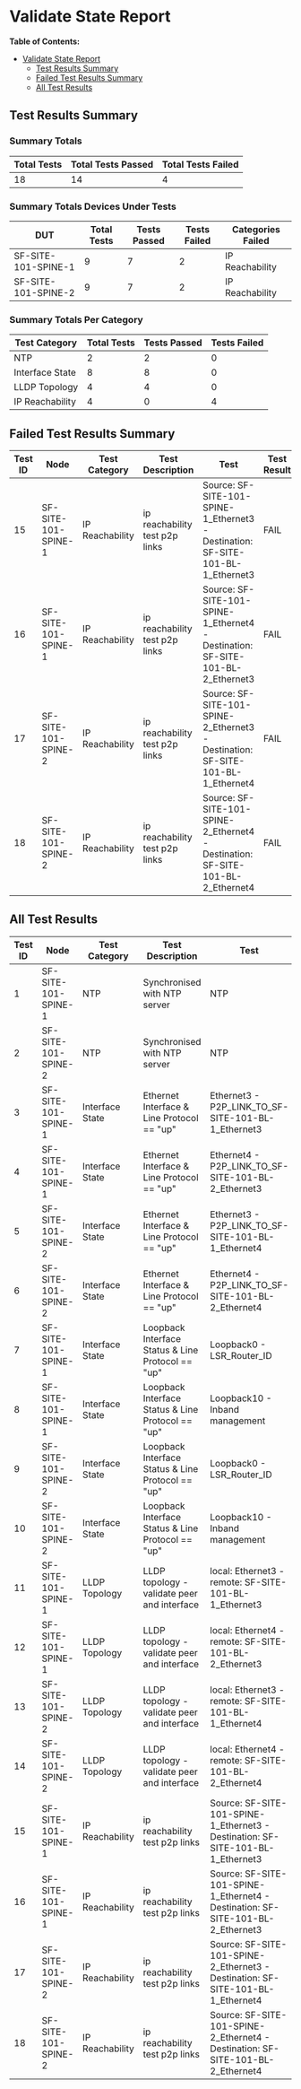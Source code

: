 
# Validate State Report

**Table of Contents:**

- [Validate State Report](validate-state-report)
  - [Test Results Summary](#test-results-summary)
  - [Failed Test Results Summary](#failed-test-results-summary)
  - [All Test Results](#all-test-results)

## Test Results Summary

### Summary Totals

| Total Tests | Total Tests Passed | Total Tests Failed |
| ----------- | ------------------ | ------------------ |
| 18 | 14 | 4 |

### Summary Totals Devices Under Tests

| DUT | Total Tests | Tests Passed | Tests Failed | Categories Failed |
| --- | ----------- | ------------ | ------------ | ----------------- |
| SF-SITE-101-SPINE-1 |  9 | 7 | 2 | IP Reachability |
| SF-SITE-101-SPINE-2 |  9 | 7 | 2 | IP Reachability |

### Summary Totals Per Category

| Test Category | Total Tests | Tests Passed | Tests Failed |
| ------------- | ----------- | ------------ | ------------ |
| NTP |  2 | 2 | 0 |
| Interface State |  8 | 8 | 0 |
| LLDP Topology |  4 | 4 | 0 |
| IP Reachability |  4 | 0 | 4 |

## Failed Test Results Summary

| Test ID | Node | Test Category | Test Description | Test | Test Result | Failure Reason |
| ------- | ---- | ------------- | ---------------- | ---- | ----------- | -------------- |
| 15 | SF-SITE-101-SPINE-1 | IP Reachability | ip reachability test p2p links | Source: SF-SITE-101-SPINE-1_Ethernet3 - Destination: SF-SITE-101-BL-1_Ethernet3 | FAIL | 100% packet loss |
| 16 | SF-SITE-101-SPINE-1 | IP Reachability | ip reachability test p2p links | Source: SF-SITE-101-SPINE-1_Ethernet4 - Destination: SF-SITE-101-BL-2_Ethernet3 | FAIL | 100% packet loss |
| 17 | SF-SITE-101-SPINE-2 | IP Reachability | ip reachability test p2p links | Source: SF-SITE-101-SPINE-2_Ethernet3 - Destination: SF-SITE-101-BL-1_Ethernet4 | FAIL | 100% packet loss |
| 18 | SF-SITE-101-SPINE-2 | IP Reachability | ip reachability test p2p links | Source: SF-SITE-101-SPINE-2_Ethernet4 - Destination: SF-SITE-101-BL-2_Ethernet4 | FAIL | 100% packet loss |

## All Test Results

| Test ID | Node | Test Category | Test Description | Test | Test Result | Failure Reason |
| ------- | ---- | ------------- | ---------------- | ---- | ----------- | -------------- |
| 1 | SF-SITE-101-SPINE-1 | NTP | Synchronised with NTP server | NTP | PASS | - |
| 2 | SF-SITE-101-SPINE-2 | NTP | Synchronised with NTP server | NTP | PASS | - |
| 3 | SF-SITE-101-SPINE-1 | Interface State | Ethernet Interface & Line Protocol == "up" | Ethernet3 - P2P_LINK_TO_SF-SITE-101-BL-1_Ethernet3 | PASS | - |
| 4 | SF-SITE-101-SPINE-1 | Interface State | Ethernet Interface & Line Protocol == "up" | Ethernet4 - P2P_LINK_TO_SF-SITE-101-BL-2_Ethernet3 | PASS | - |
| 5 | SF-SITE-101-SPINE-2 | Interface State | Ethernet Interface & Line Protocol == "up" | Ethernet3 - P2P_LINK_TO_SF-SITE-101-BL-1_Ethernet4 | PASS | - |
| 6 | SF-SITE-101-SPINE-2 | Interface State | Ethernet Interface & Line Protocol == "up" | Ethernet4 - P2P_LINK_TO_SF-SITE-101-BL-2_Ethernet4 | PASS | - |
| 7 | SF-SITE-101-SPINE-1 | Interface State | Loopback Interface Status & Line Protocol == "up" | Loopback0 - LSR_Router_ID | PASS | - |
| 8 | SF-SITE-101-SPINE-1 | Interface State | Loopback Interface Status & Line Protocol == "up" | Loopback10 - Inband management | PASS | - |
| 9 | SF-SITE-101-SPINE-2 | Interface State | Loopback Interface Status & Line Protocol == "up" | Loopback0 - LSR_Router_ID | PASS | - |
| 10 | SF-SITE-101-SPINE-2 | Interface State | Loopback Interface Status & Line Protocol == "up" | Loopback10 - Inband management | PASS | - |
| 11 | SF-SITE-101-SPINE-1 | LLDP Topology | LLDP topology - validate peer and interface | local: Ethernet3 - remote: SF-SITE-101-BL-1_Ethernet3 | PASS | - |
| 12 | SF-SITE-101-SPINE-1 | LLDP Topology | LLDP topology - validate peer and interface | local: Ethernet4 - remote: SF-SITE-101-BL-2_Ethernet3 | PASS | - |
| 13 | SF-SITE-101-SPINE-2 | LLDP Topology | LLDP topology - validate peer and interface | local: Ethernet3 - remote: SF-SITE-101-BL-1_Ethernet4 | PASS | - |
| 14 | SF-SITE-101-SPINE-2 | LLDP Topology | LLDP topology - validate peer and interface | local: Ethernet4 - remote: SF-SITE-101-BL-2_Ethernet4 | PASS | - |
| 15 | SF-SITE-101-SPINE-1 | IP Reachability | ip reachability test p2p links | Source: SF-SITE-101-SPINE-1_Ethernet3 - Destination: SF-SITE-101-BL-1_Ethernet3 | FAIL | 100% packet loss |
| 16 | SF-SITE-101-SPINE-1 | IP Reachability | ip reachability test p2p links | Source: SF-SITE-101-SPINE-1_Ethernet4 - Destination: SF-SITE-101-BL-2_Ethernet3 | FAIL | 100% packet loss |
| 17 | SF-SITE-101-SPINE-2 | IP Reachability | ip reachability test p2p links | Source: SF-SITE-101-SPINE-2_Ethernet3 - Destination: SF-SITE-101-BL-1_Ethernet4 | FAIL | 100% packet loss |
| 18 | SF-SITE-101-SPINE-2 | IP Reachability | ip reachability test p2p links | Source: SF-SITE-101-SPINE-2_Ethernet4 - Destination: SF-SITE-101-BL-2_Ethernet4 | FAIL | 100% packet loss |
